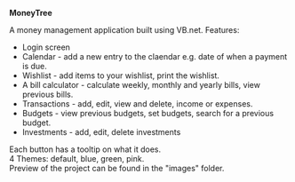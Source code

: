 **MoneyTree**

A money management application built using VB.net.
Features:  
- Login screen
- Calendar - add a new entry to the claendar e.g. date of when a payment is due.
- Wishlist - add items to your wishlist, print the wishlist.
- A bill calculator - calculate weekly, monthly and yearly bills, view previous bills.
- Transactions - add, edit, view and delete, income or expenses.
- Budgets - view previous budgets, set budgets, search for a previous budget.
- Investments - add, edit, delete investments 
  
Each button has a tooltip on what it does.  
4 Themes: default, blue, green, pink.  
Preview of the project can be found in the "images" folder.
